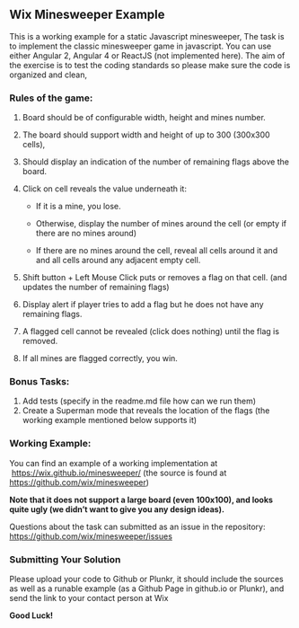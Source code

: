 ## Wix Minesweeper Example
This is a working example for a static Javascript minesweeper,
The task is to implement the classic minesweeper game in javascript.
You can use either Angular 2, Angular 4 or ReactJS (not implemented here).
The aim of the exercise is to test the coding standards so please make sure the code is organized and clean,

### Rules of the game:
1.	Board should be of configurable width, height and mines number.
2.	The board should support width and height of up to 300 (300x300 cells),
3.	Should display an indication of the number of remaining flags above the board.
4.	Click on cell reveals the value underneath it:

    * If it is a mine, you lose.

    * Otherwise, display the number of mines around the cell (or empty if there are no mines around)

    * If there are no mines around the cell, reveal all cells around it and and all cells around any adjacent empty cell.
5.	Shift button + Left Mouse Click puts or removes a flag on that cell. (and updates the number of remaining flags)
6.	Display alert if player tries to add a flag but he does not have any remaining flags.
7.	A flagged cell cannot be revealed (click does nothing) until the flag is removed.
8.	If all mines are flagged correctly, you win.

### Bonus Tasks: 
1.	Add tests (specify in the readme.md file how can we run them)
2.	Create a Superman mode that reveals the location of the flags (the working example mentioned below supports it)

### Working Example:
You can find an example of a working implementation at  https://wix.github.io/minesweeper/ (the source is found at https://github.com/wix/minesweeper)

**Note that it does not support a large board (even 100x100), and looks quite ugly (we didn’t want to give you any design ideas).**

Questions about the task can submitted as an issue in the repository: https://github.com/wix/minesweeper/issues 

### Submitting Your Solution
Please upload your code to Github or Plunkr, it should include the sources as well as a runable example (as a Github Page in github.io or Plunkr), and send the link to your contact person at Wix

**Good Luck!**


